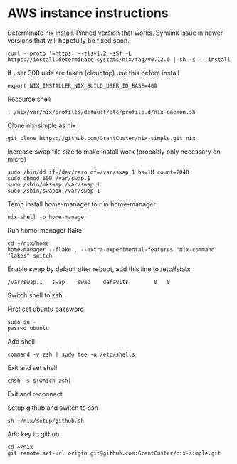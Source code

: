 # AWS instance instructions

Determinate nix install. Pinned version that works. Symlink issue in newer versions that will hopefully be fixed soon.

```
curl --proto '=https' --tlsv1.2 -sSf -L https://install.determinate.systems/nix/tag/v0.12.0 | sh -s -- install
```

If user 300 uids are taken (cloudtop) use this before install

```
export NIX_INSTALLER_NIX_BUILD_USER_ID_BASE=400
```

Resource shell

```
. /nix/var/nix/profiles/default/etc/profile.d/nix-daemon.sh
```

Clone nix-simple as nix

```
git clone https://github.com/GrantCuster/nix-simple.git nix

```

Increase swap file size to make install work (probably only necessary on micro)

```
sudo /bin/dd if=/dev/zero of=/var/swap.1 bs=1M count=2048
sudo chmod 600 /var/swap.1
sudo /sbin/mkswap /var/swap.1
sudo /sbin/swapon /var/swap.1
```

Temp install home-manager to run home-manager

```
nix-shell -p home-manager
```

Run home-manager flake

```
cd ~/nix/home
home-manager --flake . --extra-experimental-features "nix-command flakes" switch
```

Enable swap by default after reboot, add this line to /etc/fstab:

```
/var/swap.1   swap    swap    defaults        0   0
```

Switch shell to zsh.

First set ubuntu password.

```
sudo su -
passwd ubuntu
```

Add shell

```
command -v zsh | sudo tee -a /etc/shells
```

Exit and set shell

```
chsh -s $(which zsh)
```

Exit and reconnect

Setup github and switch to ssh

```
sh ~/nix/setup/github.sh
```

Add key to github

```
cd ~/nix
git remote set-url origin git@github.com:GrantCuster/nix-simple.git
```
